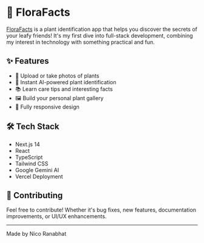 # 🌿 FloraFacts

[FloraFacts](https://flora-facts.vercel.app) is a plant identification app that helps you discover the secrets of your leafy friends! It's my first dive into full-stack development, combining my interest in technology with something practical and fun.

## ✨ Features

- 📸 Upload or take photos of plants
- 🤖 Instant AI-powered plant identification
- 📚 Learn care tips and interesting facts
- 🖼️ Build your personal plant gallery
- 📱 Fully responsive design

## 🛠️ Tech Stack

- Next.js 14
- React
- TypeScript
- Tailwind CSS
- Google Gemini AI
- Vercel Deployment

## 🤝 Contributing

Feel free to contribute! Whether it's bug fixes, new features, documentation improvements, or UI/UX enhancements.

---

Made by Nico Ranabhat

